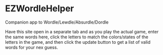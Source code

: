 # EZWordleHelper
Companion app to Wordle/Lewdle/Absurdle/Dordle

Have this site open in a separate tab and as you play the actual game, enter the same words here, click the letters to match the colors/states of the letters in the game, and then click the update button to get a list of valid words for your nex guess.

